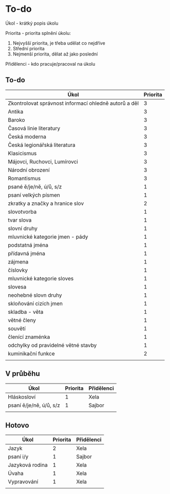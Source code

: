 # To-do

Úkol - krátký popis úkolu

Priorita - priorita splnění úkolu:
1. Nejvyšší priorita, je třeba udělat co nejdříve
2. Střední priorita
3. Nejmenší priorita, dělat až jako poslední

Přidělenci - kdo pracuje/pracoval na úkolu

## To-do

| Úkol                                                  | Priorita |
| ----------------------------------------------------- | -------- |
| Zkontrolovat správnost informací ohledně autorů a děl | 3        |
| Antika                                                | 3        |
| Baroko                                                | 3        |
| Časová linie literatury                               | 3        |
| Česká moderna                                         | 3        |
| Česká legionářská literatura                          | 3        |
| Klasicismus                                           | 3        |
| Májovci, Ruchovci, Lumírovci                          | 3        |
| Národní obrození                                      | 3        |
| Romantismus                                           | 3        |
| psané ě/je/ně, ú/ů, s/z                               | 1        |
| psaní velkých písmen                                  | 1        |
| zkratky a značky a hranice slov                       | 2        |
| slovotvorba                                           | 1        |
| tvar slova                                            | 1        |
| slovní druhy                                          | 1        |
| mluvnické kategorie jmen - pády                       | 1        |
| podstatná jména                                       | 1        |
| přídavná jména                                        | 1        |
| zájmena                                               | 1        |
| číslovky                                              | 1        |
| mluvnické kategorie sloves                            | 1        |
| slovesa                                               | 1        |
| neohebné slovn druhy                                  | 1        |
| skloňování cizích jmen                                | 1        |
| skladba - věta                                        | 1        |
| větné členy                                           | 1        |
| souvětí                                               | 1        |
| členící znaménka                                      | 1        |
| odchylky od pravidelné větné stavby                   | 1        |
| kuminikační funkce                                    | 2        |
|                                                       |          |

## V průběhu

| Úkol        | Priorita | Přidělenci |
| ----------- | -------- | ---------- |
| Hláskosloví | 1        | Xela       |
| psaní ě/je/ně, ú/ů, s/z | 1        | Sajbor           |
|             |          |            |

## Hotovo

| Úkol            | Priorita | Přidělenci |
| --------------- | -------- | ---------- |
| Jazyk           | 2        | Xela       |
| psaní i/y       | 1        | Sajbor     |
| Jazyková rodina | 1        | Xela       |
| Úvaha           | 1        | Xela       |
| Vypravování     | 1        | Xela       |
|                 |          |            |
